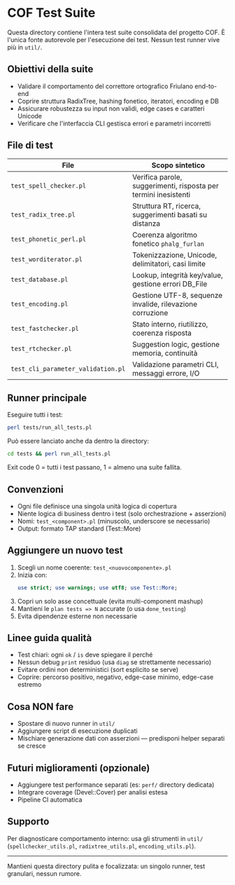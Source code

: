 # COF Test Suite

Questa directory contiene l'intera test suite consolidata del progetto COF. È l'unica fonte autorevole per l'esecuzione dei test. Nessun test runner vive più in `util/`.

## Obiettivi della suite
- Validare il comportamento del correttore ortografico Friulano end-to-end
- Coprire struttura RadixTree, hashing fonetico, iteratori, encoding e DB
- Assicurare robustezza su input non validi, edge cases e caratteri Unicode
- Verificare che l'interfaccia CLI gestisca errori e parametri incorretti

## File di test
| File | Scopo sintetico |
|------|-----------------|
| `test_spell_checker.pl` | Verifica parole, suggerimenti, risposta per termini inesistenti |
| `test_radix_tree.pl` | Struttura RT, ricerca, suggerimenti basati su distanza |
| `test_phonetic_perl.pl` | Coerenza algoritmo fonetico `phalg_furlan` |
| `test_worditerator.pl` | Tokenizzazione, Unicode, delimitatori, casi limite |
| `test_database.pl` | Lookup, integrità key/value, gestione errori DB_File |
| `test_encoding.pl` | Gestione UTF-8, sequenze invalide, rilevazione corruzione |
| `test_fastchecker.pl` | Stato interno, riutilizzo, coerenza risposta |
| `test_rtchecker.pl` | Suggestion logic, gestione memoria, continuità |
| `test_cli_parameter_validation.pl` | Validazione parametri CLI, messaggi errore, I/O |

## Runner principale
Eseguire tutti i test:
```bash
perl tests/run_all_tests.pl
```
Può essere lanciato anche da dentro la directory:
```bash
cd tests && perl run_all_tests.pl
```
Exit code 0 = tutti i test passano, 1 = almeno una suite fallita.

## Convenzioni
- Ogni file definisce una singola unità logica di copertura
- Niente logica di business dentro i test (solo orchestrazione + asserzioni)
- Nomi: `test_<component>.pl` (minuscolo, underscore se necessario)
- Output: formato TAP standard (Test::More)

## Aggiungere un nuovo test
1. Scegli un nome coerente: `test_<nuovocomponente>.pl`
2. Inizia con:
   ```perl
   use strict; use warnings; use utf8; use Test::More;
   ```
3. Copri un solo asse concettuale (evita multi-component mashup)
4. Mantieni le `plan tests => N` accurate (o usa `done_testing`) 
5. Evita dipendenze esterne non necessarie

## Linee guida qualità
- Test chiari: ogni `ok` / `is` deve spiegare il perché
- Nessun debug `print` residuo (usa `diag` se strettamente necessario)
- Evitare ordini non deterministici (sort esplicito se serve)
- Coprire: percorso positivo, negativo, edge-case minimo, edge-case estremo

## Cosa NON fare
- Spostare di nuovo runner in `util/`
- Aggiungere script di esecuzione duplicati
- Mischiare generazione dati con asserzioni — predisponi helper separati se cresce

## Futuri miglioramenti (opzionale)
- Aggiungere test performance separati (es: `perf/` directory dedicata)
- Integrare coverage (Devel::Cover) per analisi estesa
- Pipeline CI automatica

## Supporto
Per diagnosticare comportamento interno: usa gli strumenti in `util/` (`spellchecker_utils.pl`, `radixtree_utils.pl`, `encoding_utils.pl`).

---
Mantieni questa directory pulita e focalizzata: un singolo runner, test granulari, nessun rumore.
